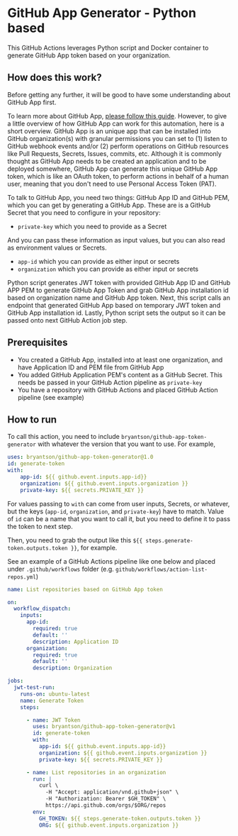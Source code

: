 # GitHub App Generator - Python based

This GitHub Actions leverages Python script and Docker container to generate GitHub App token based on your organization.

## How does this work?

Before getting any further, it will be good to have some understanding about GitHub App first.

To learn more about GitHub App, [please follow this guide](https://docs.github.com/en/enterprise-cloud@latest/developers/apps/getting-started-with-apps/about-apps). However, to give a little overview of how GitHub App can work for this automation, here is a short overview. GitHub App is an unique app that can be installed into GitHub organization(s) with granular permissions you can set to (1) listen to GitHub webhook events and/or (2) perform operations on GitHub resources like Pull Requests, Secrets, Issues, commits, etc. Although it is commonly thought as GitHub App needs to be created an application and to be deployed somewhere, GitHub App can generate this unique GitHub App token, which is like an OAuth token, to perform actions in behalf of a human user, meaning that you don't need to use Personal Access Token (PAT).

To talk to GitHub App, you need two things: GitHub App ID and GitHub PEM, which you can get by generating a GitHub App. These are is a GitHub Secret that you need to configure in your repository:

- `private-key` which you need to provide as a Secret

And you can pass these information as input values, but you can also read as environment values or Secrets.

- `app-id` which you can provide as either input or secrets
- `organization` which you can provide as either input or secrets

Python script generates JWT token with provided GitHub App ID and GitHub APP PEM to generate GitHub App Token and grab GitHub App installation id based on organization name and GitHub App token. Next, this script calls an endpoint that generated GitHub App based on temporary JWT token and GitHub App installation id. Lastly, Python script sets the output so it can be passed onto next GitHub Action job step.

## Prerequisites

- You created a GitHub App, installed into at least one organization, and have Application ID and PEM file from GitHub App
- You added GitHub Application PEM's content as a GitHub Secret. This needs be passed in your GitHub Action pipeline as `private-key`
- You have a repository with GitHub Actions and placed GitHub Action pipeline (see example)

## How to run

To call this action, you need to include `bryantson/github-app-token-generator` with whatever the version that you want to use. For example,

```yaml
uses: bryantson/github-app-token-generator@1.0
id: generate-token
with:
    app-id: ${{ github.event.inputs.app-id}}
    organization: ${{ github.event.inputs.organization }}
    private-key: ${{ secrets.PRIVATE_KEY }}
```

For values passing to `with` can come from user inputs, Secrets, or whatever, but the keys (`app-id`, `organization`, and `private-key`) have to match. Value of `id` can be a name that you want to call it, but you need to define it to pass the token to next step.

Then, you need to grab the output like this `${{ steps.generate-token.outputs.token }}`, for example.

See an example of a GitHub Actions pipeline like one below and placed under `.github/workflows` folder (e.g. `github/workflows/action-list-repos.yml`)

```yaml
name: List repositories based on GitHub App token

on:
  workflow_dispatch:
    inputs:
      app-id:
        required: true
        default: ''
        description: Application ID
      organization:
        required: true
        default: ''
        description: Organization

jobs:
  jwt-test-run:
    runs-on: ubuntu-latest
    name: Generate Token
    steps:

      - name: JWT Token
        uses: bryantson/github-app-token-generator@v1
        id: generate-token
        with:
          app-id: ${{ github.event.inputs.app-id}}
          organization: ${{ github.event.inputs.organization }}
          private-key: ${{ secrets.PRIVATE_KEY }}

      - name: List repositories in an organization
        run: |
          curl \
            -H "Accept: application/vnd.github+json" \
            -H "Authorization: Bearer $GH_TOKEN" \
            https://api.github.com/orgs/$ORG/repos
        env:
          GH_TOKEN: ${{ steps.generate-token.outputs.token }}
          ORG: ${{ github.event.inputs.organization }}
```

